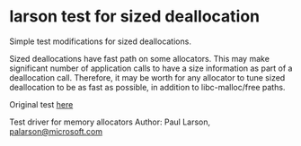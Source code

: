 # larson test for sized deallocation

Simple test modifications for sized deallocations.

Sized deallocations have fast path on some allocators. This may make significant number of application calls to have a size information as part of a deallocation call. Therefore, it may be worth for any allocator to tune sized deallocation to be as fast as possible, in addition to libc-malloc/free paths.

Original test [here](https://github.com/daanx/mimalloc-bench/tree/master/bench/larson)

Test driver for memory allocators
Author: Paul Larson, palarson@microsoft.com
